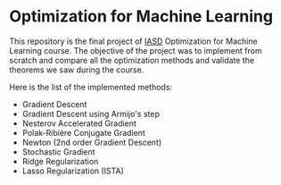 # Optimization for Machine Learning
This repository is the final project of [IASD](https://www.lamsade.dauphine.fr/wp/iasd/) Optimization for Machine Learning course. The objective of the project was to implement from scratch and compare all the optimization methods and validate the theorems we saw during the course. 

Here is the list of the implemented methods: 
- Gradient Descent
- Gradient Descent using Armijo's step
- Nesterov Accelerated Gradient
- Polak-Ribière Conjugate Gradient
- Newton (2nd order Gradient Descent)
- Stochastic Gradient
- Ridge Regularization
- Lasso Regularization (ISTA)
